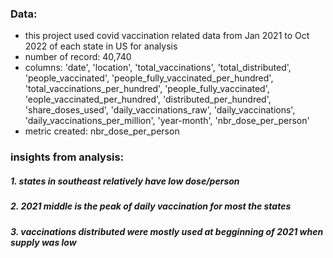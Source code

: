 ### Data:
- this project used covid vaccination related data from Jan 2021 to Oct 2022 of each state in US for analysis
- number of record: 40,740
- columns: 'date', 'location', 'total_vaccinations', 'total_distributed',
       'people_vaccinated', 'people_fully_vaccinated_per_hundred',
       'total_vaccinations_per_hundred', 'people_fully_vaccinated',
       'eople_vaccinated_per_hundred', 'distributed_per_hundred',
       'share_doses_used', 'daily_vaccinations_raw', 'daily_vaccinations',
       'daily_vaccinations_per_million', 'year-month', 'nbr_dose_per_person'
 - metric created: nbr_dose_per_person


### insights from analysis:
##### 1. states in southeast relatively have low dose/person
##### 2. 2021 middle is the peak of daily vaccination for most the states
##### 3. vaccinations distributed were mostly used at begginning of 2021 when supply was low
